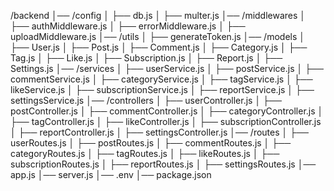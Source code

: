 /backend
│── /config
│   ├── db.js
│   ├── multer.js
│── /middlewares
│   ├── authMiddleware.js
│   ├── errorMiddleware.js
│   ├── uploadMiddleware.js
│── /utils
│   ├── generateToken.js
│── /models
│   ├── User.js
│   ├── Post.js
│   ├── Comment.js
│   ├── Category.js
│   ├── Tag.js
│   ├── Like.js
│   ├── Subscription.js
│   ├── Report.js
│   ├── Settings.js
│── /services
│   ├── userService.js
│   ├── postService.js
│   ├── commentService.js
│   ├── categoryService.js
│   ├── tagService.js
│   ├── likeService.js
│   ├── subscriptionService.js
│   ├── reportService.js
│   ├── settingsService.js
│── /controllers
│   ├── userController.js
│   ├── postController.js
│   ├── commentController.js
│   ├── categoryController.js
│   ├── tagController.js
│   ├── likeController.js
│   ├── subscriptionController.js
│   ├── reportController.js
│   ├── settingsController.js
│── /routes
│   ├── userRoutes.js
│   ├── postRoutes.js
│   ├── commentRoutes.js
│   ├── categoryRoutes.js
│   ├── tagRoutes.js
│   ├── likeRoutes.js
│   ├── subscriptionRoutes.js
│   ├── reportRoutes.js
│   ├── settingsRoutes.js
│── app.js
│── server.js
│── .env
│── package.json
